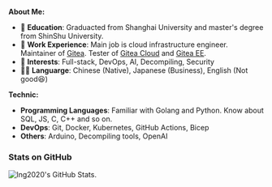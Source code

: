 **About Me:**

- 📘 **Education**: Graduacted from Shanghai University and master's degree from ShinShu University.
- 💼 **Work Experience**: Main job is cloud infrastructure engineer. Maintainer of [Gitea](https://gitea.com/). Tester of [Gitea Cloud](https://about.gitea.com/products/cloud/) and [Gitea EE](https://about.gitea.com/products/gitea-enterprise/).
- 🎯 **Interests**: Full-stack, DevOps, AI, Decompiling, Security
- 🏳️‍🌈 **Languarge**: Chinese (Native), Japanese (Business), English (Not good😆)

**Technic:**
- **Programming Languages**: Familiar with Golang and Python. Know about SQL, JS, C, C++ and so on.
- **DevOps**: Git, Docker, Kubernetes, GitHub Actions, Bicep
- **Others**: Arduino, Decompiling tools, OpenAI

### Stats on GitHub

<picture>
  <source media="(prefers-color-scheme: dark)" srcset="https://github-readme-stats-gray-eta-55.vercel.app/api?username=yp05327&show_icons=true&theme=dark&border_color=30363d">
  <img alt="lng2020's GitHub Stats." src="https://github-readme-stats-gray-eta-55.vercel.app/api?username=yp05327&show_icons=true&theme=default">
</picture>
